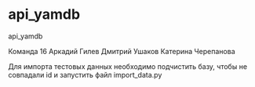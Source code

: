# api_yamdb
api_yamdb

Команда 16
Аркадий Гилев
Дмитрий Ушаков
Катерина Черепанова


Для импорта тестовых данных необходимо подчистить базу, чтобы не совпадали id
и запустить файл import_data.py
